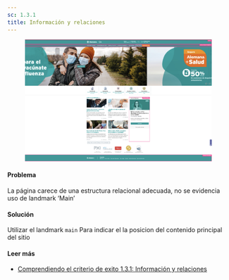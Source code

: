 ```yaml
---
sc: 1.3.1
title: Información y relaciones
---
```


<figure>

![alt text](images/landmarks.png) 

</figure>

#### Problema

La página carece de una estructura relacional adecuada, no se evidencia uso de landmark ‘Main’

#### Solución

Utilizar el landmark `main` Para indicar el la posicion del contenido principal del sitio

#### Leer más

- [Comprendiendo el criterio de exito 1.3.1: Información y relaciones](https://www.w3.org/WAI/WCAG21/Understanding/info-and-relationships.html)